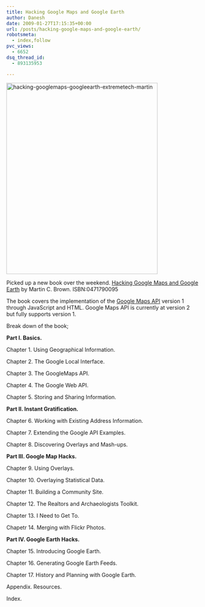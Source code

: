```yaml
---
title: Hacking Google Maps and Google Earth
author: Danesh
date: 2009-01-27T17:15:35+00:00
url: /posts/hacking-google-maps-and-google-earth/
robotsmeta:
  - index,follow
pvc_views:
  - 6652
dsq_thread_id:
  - 893135953

---
```

<img loading="lazy" class="alignnone size-full wp-image-1202" title="hacking-googlemaps-googleearth-extremetech-martin" src="/wp-content/uploads/2009/01/hacking-googlemaps-googleearth-extremetech-martin.jpg" alt="hacking-googlemaps-googleearth-extremetech-martin" width="395" height="500" />

Picked up a new book over the weekend. [Hacking Google Maps and Google Earth][1] by Martin C. Brown. ISBN:0471790095

The book covers the implementation of the [Google Maps API][2] version 1 through JavaScript and HTML. Google Maps API is currently at version 2 but fully supports version 1.

Break down of the book;

**Part I. Basics.**

Chapter 1. Using Geographical Information.

Chapter 2. The Google Local Interface.

Chapter 3. The GoogleMaps API.

Chapter 4. The Google Web API.

Chapter 5. Storing and Sharing Information.

**Part II. Instant Gratification.**

Chapter 6. Working with Existing Address Information.

Chapter 7. Extending the Google API Examples.

Chapter 8. Discovering Overlays and Mash-ups.

**Part III. Google Map Hacks.**

Chapter 9. Using Overlays.

Chapter 10. Overlaying Statistical Data.

Chapter 11. Building a Community Site.

Chapter 12. The Realtors and Archaeologists Toolkit.

Chapter 13. I Need to Get To.

Chapetr 14. Merging with Flickr Photos.

**Part IV. Google Earth Hacks.**

Chapter 15. Introducing Google Earth.

Chapter 16. Generating Google Earth Feeds.

Chapter 17. History and Planning with Google Earth.

Appendix. Resources.

Index.

 [1]: http://www.amazon.com/Hacking-GoogleMaps-GoogleEarth-ExtremeTech-Martin/dp/0471790095
 [2]: http://code.google.com/apis/maps/